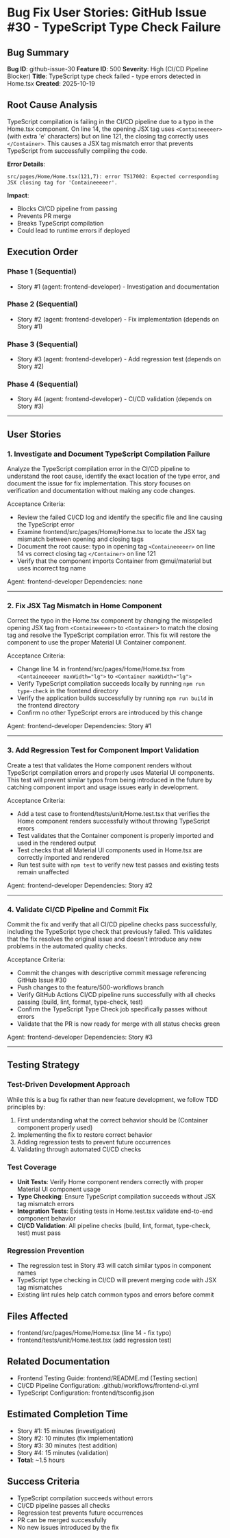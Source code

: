 # Bug Fix User Stories: GitHub Issue #30 - TypeScript Type Check Failure

## Bug Summary
**Bug ID**: github-issue-30
**Feature ID**: 500
**Severity**: High (CI/CD Pipeline Blocker)
**Title**: TypeScript type check failed - type errors detected in Home.tsx
**Created**: 2025-10-19

## Root Cause Analysis
TypeScript compilation is failing in the CI/CD pipeline due to a typo in the Home.tsx component. On line 14, the opening JSX tag uses `<Containeeeeer>` (with extra 'e' characters) but on line 121, the closing tag correctly uses `</Container>`. This causes a JSX tag mismatch error that prevents TypeScript from successfully compiling the code.

**Error Details**:
```
src/pages/Home/Home.tsx(121,7): error TS17002: Expected corresponding JSX closing tag for 'Containeeeeer'.
```

**Impact**:
- Blocks CI/CD pipeline from passing
- Prevents PR merge
- Breaks TypeScript compilation
- Could lead to runtime errors if deployed

## Execution Order

### Phase 1 (Sequential)
- Story #1 (agent: frontend-developer) - Investigation and documentation

### Phase 2 (Sequential)
- Story #2 (agent: frontend-developer) - Fix implementation (depends on Story #1)

### Phase 3 (Sequential)
- Story #3 (agent: frontend-developer) - Add regression test (depends on Story #2)

### Phase 4 (Sequential)
- Story #4 (agent: frontend-developer) - CI/CD validation (depends on Story #3)

---

## User Stories

### 1. Investigate and Document TypeScript Compilation Failure
Analyze the TypeScript compilation error in the CI/CD pipeline to understand the root cause, identify the exact location of the type error, and document the issue for fix implementation. This story focuses on verification and documentation without making any code changes.

Acceptance Criteria:
- Review the failed CI/CD log and identify the specific file and line causing the TypeScript error
- Examine frontend/src/pages/Home/Home.tsx to locate the JSX tag mismatch between opening and closing tags
- Document the root cause: typo in opening tag `<Containeeeeer>` on line 14 vs correct closing tag `</Container>` on line 121
- Verify that the component imports Container from @mui/material but uses incorrect tag name

Agent: frontend-developer
Dependencies: none

---

### 2. Fix JSX Tag Mismatch in Home Component
Correct the typo in the Home.tsx component by changing the misspelled opening JSX tag from `<Containeeeeer>` to `<Container>` to match the closing tag and resolve the TypeScript compilation error. This fix will restore the component to use the proper Material UI Container component.

Acceptance Criteria:
- Change line 14 in frontend/src/pages/Home/Home.tsx from `<Containeeeeer maxWidth="lg">` to `<Container maxWidth="lg">`
- Verify TypeScript compilation succeeds locally by running `npm run type-check` in the frontend directory
- Verify the application builds successfully by running `npm run build` in the frontend directory
- Confirm no other TypeScript errors are introduced by this change

Agent: frontend-developer
Dependencies: Story #1

---

### 3. Add Regression Test for Component Import Validation
Create a test that validates the Home component renders without TypeScript compilation errors and properly uses Material UI components. This test will prevent similar typos from being introduced in the future by catching component import and usage issues early in development.

Acceptance Criteria:
- Add a test case to frontend/tests/unit/Home.test.tsx that verifies the Home component renders successfully without throwing TypeScript errors
- Test validates that the Container component is properly imported and used in the rendered output
- Test checks that all Material UI components used in Home.tsx are correctly imported and rendered
- Run test suite with `npm test` to verify new test passes and existing tests remain unaffected

Agent: frontend-developer
Dependencies: Story #2

---

### 4. Validate CI/CD Pipeline and Commit Fix
Commit the fix and verify that all CI/CD pipeline checks pass successfully, including the TypeScript type check that previously failed. This validates that the fix resolves the original issue and doesn't introduce any new problems in the automated quality checks.

Acceptance Criteria:
- Commit the changes with descriptive commit message referencing GitHub Issue #30
- Push changes to the feature/500-workflows branch
- Verify GitHub Actions CI/CD pipeline runs successfully with all checks passing (build, lint, format, type-check, test)
- Confirm the TypeScript Type Check job specifically passes without errors
- Validate that the PR is now ready for merge with all status checks green

Agent: frontend-developer
Dependencies: Story #3

---

## Testing Strategy

### Test-Driven Development Approach
While this is a bug fix rather than new feature development, we follow TDD principles by:
1. First understanding what the correct behavior should be (Container component properly used)
2. Implementing the fix to restore correct behavior
3. Adding regression tests to prevent future occurrences
4. Validating through automated CI/CD checks

### Test Coverage
- **Unit Tests**: Verify Home component renders correctly with proper Material UI component usage
- **Type Checking**: Ensure TypeScript compilation succeeds without JSX tag mismatch errors
- **Integration Tests**: Existing tests in Home.test.tsx validate end-to-end component behavior
- **CI/CD Validation**: All pipeline checks (build, lint, format, type-check, test) must pass

### Regression Prevention
- The regression test in Story #3 will catch similar typos in component names
- TypeScript type checking in CI/CD will prevent merging code with JSX tag mismatches
- Existing lint rules help catch common typos and errors before commit

## Files Affected
- frontend/src/pages/Home/Home.tsx (line 14 - fix typo)
- frontend/tests/unit/Home.test.tsx (add regression test)

## Related Documentation
- Frontend Testing Guide: frontend/README.md (Testing section)
- CI/CD Pipeline Configuration: .github/workflows/frontend-ci.yml
- TypeScript Configuration: frontend/tsconfig.json

## Estimated Completion Time
- Story #1: 15 minutes (investigation)
- Story #2: 10 minutes (fix implementation)
- Story #3: 30 minutes (test addition)
- Story #4: 15 minutes (validation)
- **Total**: ~1.5 hours

## Success Criteria
- TypeScript compilation succeeds without errors
- CI/CD pipeline passes all checks
- Regression test prevents future occurrences
- PR can be merged successfully
- No new issues introduced by the fix
